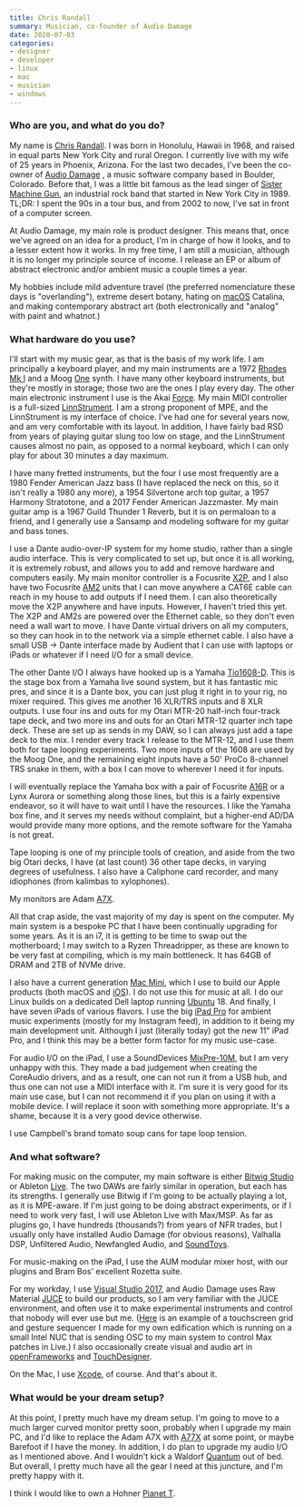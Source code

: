 ```yaml
---
title: Chris Randall
summary: Musician, co-founder of Audio Damage 
date: 2020-07-03
categories:
- designer
- developer
- linux 
- mac
- musician
- windows
---
```


### Who are you, and what do you do?

My name is [Chris Randall](https://twitter.com/Chris_Randall "Chris' Twitter account."). I was born in Honolulu, Hawaii in 1968, and raised in equal parts New York City and rural Oregon. I currently live with my wife of 25 years in Phoenix, Arizona. For the last two decades, I've been the co-owner of [Audio Damage](https://www.audiodamage.com/ "Chris' music software company.") , a music software company based in Boulder, Colorado. Before that, I was a little bit famous as the lead singer of [Sister Machine Gun](https://en.wikipedia.org/wiki/Sister_Machine_Gun "The Wikipedia entry for Sister Machine Gun."), an industrial rock band that started in New York City in 1989. TL;DR: I spent the 90s in a tour bus, and from 2002 to now, I've sat in front of a computer screen. 

At Audio Damage, my main role is product designer. This means that, once we've agreed on an idea for a product, I'm in charge of how it looks, and to a lesser extent how it works. In my free time, I am still a musician, although it is no longer my principle source of income. I release an EP or album of abstract electronic and/or ambient music a couple times a year.

My hobbies include mild adventure travel (the preferred nomenclature these days is "overlanding"), extreme desert botany, hating on [macOS][] Catalina, and making contemporary abstract art (both electronically and "analog" with paint and whatnot.) 

### What hardware do you use?

I'll start with my music gear, as that is the basis of my work life. I am principally a keyboard player, and my main instruments are a 1972 [Rhodes Mk I][rhodes-mk-i] and a Moog [One][one.6] synth. I have many other keyboard instruments, but they're mostly in storage; those two are the ones I play every day. The other main electronic instrument I use is the Akai [Force][]. My main MIDI controller is a full-sized [LinnStrument][]. I am a strong proponent of MPE, and the LinnStrument is my interface of choice. I've had one for several years now, and am very comfortable with its layout. In addition, I have fairly bad RSD from years of playing guitar slung too low on stage, and the LinnStrument causes almost no pain, as opposed to a normal keyboard, which I can only play for about 30 minutes a day maximum. 

I have many fretted instruments, but the four I use most frequently are a 1980 Fender American Jazz bass (I have replaced the neck on this, so it isn't really a 1980 any more), a 1954 Silvertone arch top guitar, a 1957 Harmony Stratotone, and a 2017 Fender American Jazzmaster. My main guitar amp is a 1967 Guild Thunder 1 Reverb, but it is on permaloan to a friend, and I generally use a Sansamp and modeling software for my guitar and bass tones. 

I use a Dante audio-over-IP system for my home studio, rather than a single audio interface. This is very complicated to set up, but once it is all working, it is extremely robust, and allows you to add and remove hardware and computers easily. My main monitor controller is a Focusrite [X2P][rednet-x2p], and I also have two Focusrite [AM2][rednet-am2] units that I can move anywhere a CAT6E cable can reach in my house to add outputs if I need them. I can also theoretically move the X2P anywhere and have inputs. However, I haven't tried this yet. The X2P and AM2s are powered over the Ethernet cable, so they don't even need a wall wart to move. I have Dante virtual drivers on all my computers, so they can hook in to the network via a simple ethernet cable. I also have a small USB -> Dante interface made by Audient that I can use with laptops or iPads or whatever if I need I/O for a small device.

The other Dante I/O I always have hooked up is a Yamaha [Tio1608-D][]. This is the stage box from a Yamaha live sound system, but it has fantastic mic pres, and since it is a Dante box, you can just plug it right in to your rig, no mixer required. This gives me another 16 XLR/TRS inputs and 8 XLR outputs. I use four ins and outs for my Otari MTR-20 half-inch four-track tape deck, and two more ins and outs for an Otari MTR-12 quarter inch tape deck. These are set up as sends in my DAW, so I can always just add a tape deck to the mix. I render every track I release to the MTR-12, and I use them both for tape looping experiments. Two more inputs of the 1608 are used by the Moog One, and the remaining eight inputs have a 50' ProCo 8-channel TRS snake in them, with a box I can move to wherever I need it for inputs. 

I will eventually replace the Yamaha box with a pair of Focusrite [A16R][rednet-a16r] or a Lynx Aurora or something along those lines, but this is a fairly expensive endeavor, so it will have to wait until I have the resources. I like the Yamaha box fine, and it serves my needs without complaint, but a higher-end AD/DA would provide many more options, and the remote software for the Yamaha is not great. 

Tape looping is one of my principle tools of creation, and aside from the two big Otari decks, I have (at last count) 36 other tape decks, in varying degrees of usefulness. I also have a Caliphone card recorder, and many idiophones (from kalimbas to xylophones). 

My monitors are Adam [A7X][].

All that crap aside, the vast majority of my day is spent on the computer. My main system is a bespoke PC that I have been continually upgrading for some years. As it is an i7, it is getting to be time to swap out the motherboard; I may switch to a Ryzen Threadripper, as these are known to be very fast at compiling, which is my main bottleneck. It has 64GB of DRAM and 2TB of NVMe drive.

 I also have a current generation [Mac Mini][mac-mini], which I use to build our Apple products (both macOS and [iOS][]). I do not use this for music at all. I do our Linux builds on a dedicated Dell laptop running [Ubuntu][] 18. And finally, I have seven iPads of various flavors. I use the big [iPad Pro][ipad-pro] for ambient music experiments (mostly for my Instagram feed), in addition to it being my main development unit. Although I just (literally today) got the new 11" iPad Pro, and I think this may be a better form factor for my music use-case. 

For audio I/O on the iPad, I use a SoundDevices [MixPre-10M][], but I am very unhappy with this. They made a bad judgement when creating the CoreAudio drivers, and as a result, one can not run it from a USB hub, and thus one can not use a MIDI interface with it. I'm sure it is very good for its main use case, but I can not recommend it if you plan on using it with a mobile device. I will replace it soon with something more appropriate. It's a shame, because it is a very good device otherwise. 

I use Campbell's brand tomato soup cans for tape loop tension. 

### And what software?

For making music on the computer, my main software is either [Bitwig Studio][bitwig-studio] or Ableton [Live][]. The two DAWs are fairly similar in operation, but each has its strengths. I generally use Bitwig if I'm going to be actually playing a lot, as it is MPE-aware. If I'm just going to be doing abstract experiments, or if I need to work very fast, I will use Ableton Live with Max/MSP. As far as plugins go, I have hundreds (thousands?) from years of NFR trades, but I usually only have installed Audio Damage (for obvious reasons), Valhalla DSP, Unfiltered Audio, Newfangled Audio, and [SoundToys][]. 

For music-making on the iPad, I use the AUM modular mixer host, with our plugins and Bram Bos' excellent Rozetta suite. 

For my workday, I use [Visual Studio 2017][visual-studio], and Audio Damage uses Raw Material [JUCE][] to build our products, so I am very familiar with the JUCE environment, and often use it to make experimental instruments and control that nobody will ever use but me. ([Here](https://www.youtube.com/watch?v=EoocQlvxz70 "Chris' YouTube video of his music UI.") is an example of a touchscreen grid and gesture sequencer I made for my own edification which is running on a small Intel NUC that is sending OSC to my main system to control Max patches in Live.) I also occasionally create visual and audio art in [openFrameworks][] and [TouchDesigner][]. 

On the Mac, I use [Xcode][], of course. And that's about it.

### What would be your dream setup?

At this point, I pretty much have my dream setup. I'm going to move to a much larger curved monitor pretty soon, probably when I upgrade my main PC, and I'd like to replace the Adam A7X with [A77X][] at some point, or maybe Barefoot if I have the money. In addition, I do plan to upgrade my audio I/O as I mentioned above. And I wouldn't kick a Waldorf [Quantum][quantum.2] out of bed. But overall, I pretty much have all the gear I need at this juncture, and I'm pretty happy with it. 

I think I would like to own a Hohner [Pianet T][pianet-t].

[a77x]: https://www.adam-audio.com/en/ax-series/a77x/ "Studio monitor speakers."
[a7x]: https://www.adam-audio.com/en/ax-series/a7x/ "Studio monitor speakers."
[bitwig-studio]: http://web.archive.org/web/20200916215717/https://www.bitwig.com/en/bitwig-studio.html "Digital audio workstation software."
[force]: https://force.akaipro.com/ "A music production and DJ system."
[ios]: https://www.apple.com/ios/ios-16/ "A mobile operating system."
[ipad-pro]: https://en.wikipedia.org/wiki/IPad_Pro "An iOS tablet."
[juce]: https://juce.com/ "A C++ framework."
[linnstrument]: http://web.archive.org/web/20200312115725/http://www.rogerlinndesign.com:80/linnstrument.html "A unique MIDI controller."
[live]: https://www.ableton.com/en/live/ "Musical creation software."
[mac-mini]: https://www.apple.com/mac-mini/ "A small desktop computer."
[macos]: https://en.wikipedia.org/wiki/MacOS "An operating system for Mac hardware."
[mixpre-10m]: https://www.sounddevices.com/product/mixpre-10m/ "A USB audio interface."
[one.6]: https://www.moogmusic.com/products/moog-one "A synthesiser."
[openframeworks]: https://openframeworks.cc/ "A C++ library for creative projects."
[pianet-t]: https://en.wikipedia.org/wiki/Pianet#Pianet_T "A electro-mechanical piano."
[quantum.2]: https://waldorfmusic.com/quantum-en/ "A synthesiser."
[rednet-a16r]: http://web.archive.org/web/20190420082819/https://pro.focusrite.com/category/audiooverip/item/rednet-a16r "A Dante I/O audio interface."
[rednet-am2]: http://web.archive.org/web/20220701142225/https://pro.focusrite.com/category/audiooverip/item/rednet-am2 "A Power Over Ethernet output device."
[rednet-x2p]: http://web.archive.org/web/20220701131535/https://pro.focusrite.com/category/audiooverip/item/rednet-x2p "A Dante audio interface."
[rhodes-mk-i]: https://en.wikipedia.org/wiki/Rhodes_piano#Later_models "A music keyboard."
[soundtoys]: https://www.soundtoys.com/ "A collection of audio plugins."
[tio1608-d]: https://usa.yamaha.com/products/proaudio/interfaces/tio1608-d/index.html "A music I/O rack."
[touchdesigner]: https://derivative.ca/product "Visual development software."
[ubuntu]: https://ubuntu.com/ "A Unix distribution."
[visual-studio]: http://web.archive.org/web/20180617165945/https://www.visualstudio.com/ "A Windows development environment."
[xcode]: https://en.wikipedia.org/wiki/Xcode "An IDE for Mac developers."
